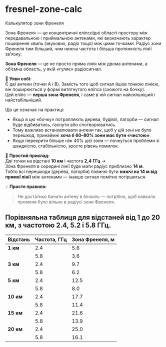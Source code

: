 # fresnel-zone-calc
Калькулятор зони Френеля

Зона Френеля — це концентричні еліпсоїдні області простору між передавальною і приймальною антенами, які визначають характер поширення хвиль (звукових, радіо тощо) між цими точками.
Радіус зони Френеля тим більший, чим нижча частота і більша протяжність лінії зв'язку.

**Зона Френеля** — це не просто пряма лінія між двома антенами, а об’ємна область, у якій «гуляє» радіосигнал.

🔑 **Уяви собі:**  
Є дві антени (точки A і B). Замість того щоб сигнал йшов тонкою лінією, він поширюється у формі витягнутого еліпса (схожого на бочку).  
Цей еліпс — **перша зона Френеля**, і саме в ній сигнал найсильніший і найстабільніший.

Що це означає на практиці:

- Якщо в цю «бочку» потрапляють дерева, будівлі, пагорби — сигнал буде відбиватись, гаснути або спотворюватись.
- Тому важливо встановлювати антени так, щоб у цій зоні не було перешкод, принаймні **хоча б 60–80% зони має бути «чистою»**.
- Якщо перекрити більше ніж 40% цієї зони — почнуться проблеми зі швидкістю, стабільністю, зросте рівень помилок.

📌 **Простий приклад:**  
Дві точки на відстані **10 км** і частота **2,4 ГГц** →  
Зона Френеля в середині лінії буде мати радіус приблизно **14 м**.  
Тобто всі перешкоди (дерева, пагорби) повинні бути **нижчі на 14 м від прямої лінії** між антенами — інакше сигнал помітно погіршиться.

💡 **Просте правило:**
> Не достатньо бачити антену в бінокль — потрібно, щоб навколо променя було вільно в радіусі зони Френеля.

## Порівняльна таблиця для відстаней від 1 до 20 км, з частотою 2.4, 5.2 і 5.8 ГГц.

| Відстань  | Частота, ГГц | Зона Френеля, м |
| --------- | ------------ | --------------- |
| **1 км**  | 2.4          | 5.6             |
|           | 5.8          | 3.6             |
| **3 км**  | 2.4          | 9.7             |
|           | 5.8          | 6.2             |
| **5 км**  | 2.4          | 12.5            |
|           | 5.8          | 8.0             |
| **10 км** | 2.4          | 17.7            |
|           | 5.8          | 11.4            |
| **15 км** | 2.4          | 21.6            |
|           | 5.8          | 13.9            |
| **20 км** | 2.4          | 25.0            |
|           | 5.8          | 16.1            |
